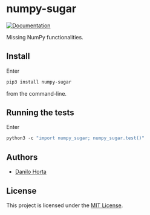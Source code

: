 # numpy-sugar

[![Documentation](https://readthedocs.org/projects/numpy-sugar/badge/?version=latest)](https://numpy-sugar.readthedocs.io/en/latest/?badge=latest)

Missing NumPy functionalities.

## Install

Enter

```bash
pip3 install numpy-sugar
```

from the command-line.

## Running the tests

Enter

```python
python3 -c "import numpy_sugar; numpy_sugar.test()"
```


## Authors

* [Danilo Horta](https://github.com/horta)

## License

This project is licensed under the [MIT License](https://raw.githubusercontent.com/limix/numpy-sugar/master/LICENSE.md).
